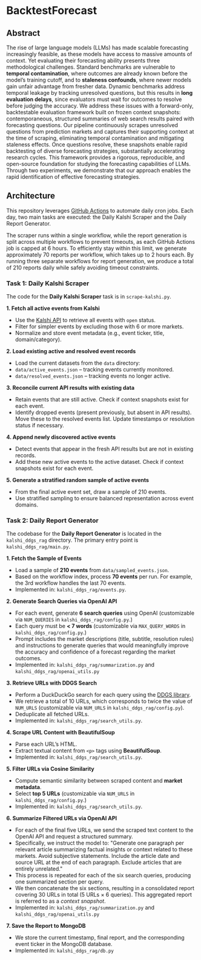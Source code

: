 # BacktestForecast

## Abstract

The rise of large language models (LLMs) has made scalable forecasting increasingly feasible, as these models have access to massive amounts of context. Yet evaluating their forecasting ability presents three methodological challenges. Standard benchmarks are vulnerable to **temporal contamination**, where outcomes are already known before the model’s training cutoff, and to **staleness confounds**, where newer models gain unfair advantage from fresher data. Dynamic benchmarks address temporal leakage by tracking unresolved questions, but this results in **long evaluation delays**, since evaluators must wait for outcomes to resolve before judging the accuracy. We address these issues with a forward-only, backtestable evaluation framework built on frozen context snapshots: contemporaneous, structured summaries of web search results paired with forecasting questions. Our pipeline continuously scrapes unresolved questions from prediction markets and captures their supporting context at the time of scraping, eliminating temporal contamination and mitigating staleness effects. Once questions resolve, these snapshots enable rapid backtesting of diverse forecasting strategies, substantially accelerating research cycles. This framework provides a rigorous, reproducible, and open-source foundation for studying the forecasting capabilities of LLMs. Through two experiments, we demonstrate that our approach enables the rapid identification of effective forecasting strategies.

## Architecture

This repository leverages [GitHub Actions](https://github.com/features/actions) to automate daily cron jobs. Each day, two main tasks are executed: the Daily Kalshi Scraper and the Daily Report Generator. 

The scraper runs within a single workflow, while the report generation is split across multiple workflows to prevent timeouts, as each GitHub Actions job is capped at 6 hours. To efficiently stay within this limit, we generate approximately 70 reports per workflow, which takes up to 2 hours each. By running three separate workflows for report generation, we produce a total of 210 reports daily while safely avoiding timeout constraints.

### Task 1: Daily Kalshi Scraper

The code for the **Daily Kalshi Scraper** task is in `scrape-kalshi.py`.

**1. Fetch all active events from Kalshi**

- Use the [Kalshi API](https://docs.kalshi.com/api-reference/market/get-events) to retrieve all events with `open` status.
- Filter for simpler events by excluding those with 6 or more markets.
- Normalize and store event metadata (e.g., event ticker, title, domain/category).

**2. Load existing active and resolved event records**

- Load the current datasets from the `data` directory:
- `data/active_events.json` – tracking events currently monitored.
- `data/resolved_events.json` – tracking events no longer active.

**3. Reconcile current API results with existing data**

- Retain events that are still active. Check if context snapshots exist for each event.
- Identify dropped events (present previously, but absent in API results). Move these to the resolved events list. Update timestamps or resolution status if necessary.

**4. Append newly discovered active events**

- Detect events that appear in the fresh API results but are not in existing records.
- Add these new active events to the active dataset. Check if context snapshots exist for each event.

**5. Generate a stratified random sample of active events**

- From the final active event set, draw a sample of 210 events.
- Use stratified sampling to ensure balanced representation across event domains.


### Task 2: Daily Report Generator

The codebase for the **Daily Report Generator** is located in the `kalshi_ddgs_rag` directory. The primary entry point is `kalshi_ddgs_rag/main.py`.

**1. Fetch the Sample of Events**

- Load a sample of **210 events** from `data/sampled_events.json`.
- Based on the workflow index, process **70 events** per run. For example, the 3rd workflow handles the last 70 events.
- Implemented in: `kalshi_ddgs_rag/events.py`.

**2. Generate Search Queries via OpenAI API**

- For each event, generate **6 search queries** using OpenAI (customizable via `NUM_QUERIES` in `kalshi_ddgs_rag/config.py`.)
- Each query must be **< 7 words** (customizable via `MAX_QUERY_WORDS` in `kalshi_ddgs_rag/config.py`.)
- Prompt includes the market descriptions (title, subtitle, resolution rules) and instructions to generate queries that would meaningfully improve the accuracy and confidence of a forecast regarding the market outcomes.
- Implemented in: `kalshi_ddgs_rag/summarization.py` and `kalshi_ddgs_rag/openai_utils.py`

**3. Retrieve URLs with DDGS Search**

- Perform a DuckDuckGo search for each query using the [DDGS library](https://github.com/deedy5/ddgs).
- We retrieve a total of 10 URLs, which corresponds to twice the value of `NUM_URLS` (customizable via `NUM_URLS` in `kalshi_ddgs_rag/config.py`).
- Deduplicate all fetched URLs.
- Implemented in: `kalshi_ddgs_rag/search_utils.py`.

**4. Scrape URL Content with BeautifulSoup**

- Parse each URL’s HTML.
- Extract textual content from `<p>` tags using **BeautifulSoup**.
- Implemented in: `kalshi_ddgs_rag/search_utils.py`.

**5. Filter URLs via Cosine Similarity**

- Compute semantic similarity between scraped content and **market metadata**.
- Select **top 5 URLs** (customizable via `NUM_URLS` in `kalshi_ddgs_rag/config.py`.)
- Implemented in: `kalshi_ddgs_rag/search_utils.py`.

**6. Summarize Filtered URLs via OpenAI API**

- For each of the final five URLs, we send the scraped text content to the OpenAI API and request a structured summary.
- Specifically, we instruct the model to: "Generate one paragraph per relevant article summarizing factual insights or context related to these markets. Avoid subjective statements. Include the article date and source URL at the end of each paragraph. Exclude articles that are entirely unrelated."
- This process is repeated for each of the six search queries, producing one summarized section per query.
- We then concatenate the six sections, resulting in a consolidated report covering 30 URLs in total (5 URLs × 6 queries). This aggregated report is referred to as a *context snapshot*.
- Implemented in:  `kalshi_ddgs_rag/summarization.py` and `kalshi_ddgs_rag/openai_utils.py`

**7. Save the Report to MongoDB**

- We store the current timestamp, final report, and the corresponding event ticker in the MongoDB database.
- Implemented in: `kalshi_ddgs_rag/db.py`

